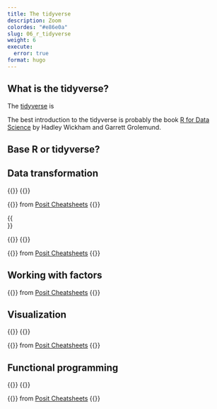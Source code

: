```yaml
---
title: The tidyverse
description: Zoom
colordes: "#e86e0a"
slug: 06_r_tidyverse
weight: 6
execute:
  error: true
format: hugo
---
```


## What is the tidyverse?

The <a href="https://www.tidyverse.org/" target="_blank">tidyverse</a> is

The best introduction to the tidyverse is probably the book <a href="https://r4ds.had.co.nz/index.html" target="_blank">R for Data Science</a> by Hadley Wickham and Garrett Grolemund.

## Base R or tidyverse?

## Data transformation

{{<imgshadowsmall src="/img/r_intro/cheatsheet/data-transformation_1.jpg" margin="rem" title="" width="%" line-height="0rem">}}
{{</imgshadowsmall>}}

{{<imgshadowsmall src="/img/r_intro/cheatsheet/data-transformation_2.jpg" margin="rem" title="" width="%" line-height="1.5rem">}}
from <a href="https://posit.co/resources/cheatsheets/" target="_blank">Posit Cheatsheets</a>
{{</imgshadowsmall>}}

{{<br size="3">}}

{{<imgshadowsmall src="/img/r_intro/cheatsheet/tidyr_1.jpg" margin="rem" title="" width="%" line-height="0rem">}}
{{</imgshadowsmall>}}

{{<imgshadowsmall src="/img/r_intro/cheatsheet/tidyr_2.jpg" margin="rem" title="" width="%" line-height="1.5rem">}}
from <a href="https://posit.co/resources/cheatsheets/" target="_blank">Posit Cheatsheets</a>
{{</imgshadowsmall>}}

## Working with factors

{{<imgshadowsmall src="/img/r_intro/cheatsheet/factors.jpg" margin="rem" title="" width="%" line-height="1.5rem">}}
from <a href="https://posit.co/resources/cheatsheets/" target="_blank">Posit Cheatsheets</a>
{{</imgshadowsmall>}}

## Visualization

{{<imgshadowsmall src="/img/r_intro/cheatsheet/data-visualization_1.jpg" margin="rem" title="" width="%" line-height="0rem">}}
{{</imgshadowsmall>}}

{{<imgshadowsmall src="/img/r_intro/cheatsheet/data-visualization_2.jpg" margin="rem" title="" width="%" line-height="1.5rem">}}
from <a href="https://posit.co/resources/cheatsheets/" target="_blank">Posit Cheatsheets</a>
{{</imgshadowsmall>}}

## Functional programming

{{<imgshadowsmall src="/img/r_intro/cheatsheet/purrr_1.jpg" margin="rem" title="" width="%" line-height="0rem">}}
{{</imgshadowsmall>}}

{{<imgshadowsmall src="/img/r_intro/cheatsheet/purrr_2.jpg" margin="rem" title="" width="%" line-height="1.5rem">}}
from <a href="https://posit.co/resources/cheatsheets/" target="_blank">Posit Cheatsheets</a>
{{</imgshadowsmall>}}
